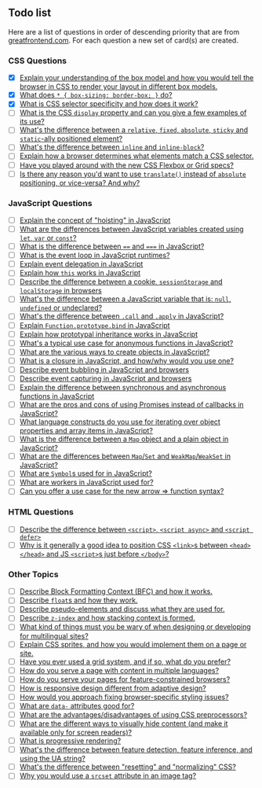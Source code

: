 ## Todo list

Here are a list of questions in order of descending priority that are from [greatfrontend.com](https://www.greatfrontend.com/prepare/quiz). For each question a new set of card(s) are created.

### CSS Questions

- [x] [Explain your understanding of the box model and how you would tell the browser in CSS to render your layout in different box models.](https://www.greatfrontend.com/prepare/quiz)
- [x] [What does `* { box-sizing: border-box; }` do?](https://www.greatfrontend.com/prepare/quiz)
- [x] [What is CSS selector specificity and how does it work?](https://www.greatfrontend.com/prepare/quiz)
- [ ] [What is the CSS `display` property and can you give a few examples of its use?](https://www.greatfrontend.com/prepare/quiz)
- [ ] [What's the difference between a `relative`, `fixed`, `absolute`, `sticky` and `static`-ally positioned element?](https://www.greatfrontend.com/prepare/quiz)
- [ ] [What's the difference between `inline` and `inline-block`?](https://www.greatfrontend.com/prepare/quiz)
- [ ] [Explain how a browser determines what elements match a CSS selector.](https://www.greatfrontend.com/prepare/quiz)
- [ ] [Have you played around with the new CSS Flexbox or Grid specs?](https://www.greatfrontend.com/prepare/quiz)
- [ ] [Is there any reason you'd want to use `translate()` instead of `absolute` positioning, or vice-versa? And why?](https://www.greatfrontend.com/prepare/quiz)

### JavaScript Questions

- [ ] [Explain the concept of "hoisting" in JavaScript](https://www.greatfrontend.com/prepare/quiz)
- [ ] [What are the differences between JavaScript variables created using `let`, `var` or `const`?](https://www.greatfrontend.com/prepare/quiz)
- [ ] [What is the difference between `==` and `===` in JavaScript?](https://www.greatfrontend.com/prepare/quiz)
- [ ] [What is the event loop in JavaScript runtimes?](https://www.greatfrontend.com/prepare/quiz)
- [ ] [Explain event delegation in JavaScript](https://www.greatfrontend.com/prepare/quiz)
- [ ] [Explain how `this` works in JavaScript](https://www.greatfrontend.com/prepare/quiz)
- [ ] [Describe the difference between a cookie, `sessionStorage` and `localStorage` in browsers](https://www.greatfrontend.com/prepare/quiz)
- [ ] [What's the difference between a JavaScript variable that is: `null`, `undefined` or undeclared?](https://www.greatfrontend.com/prepare/quiz)
- [ ] [What's the difference between `.call` and `.apply` in JavaScript?](https://www.greatfrontend.com/prepare/quiz)
- [ ] [Explain `Function.prototype.bind` in JavaScript](https://www.greatfrontend.com/prepare/quiz)
- [ ] [Explain how prototypal inheritance works in JavaScript](https://www.greatfrontend.com/prepare/quiz)
- [ ] [What's a typical use case for anonymous functions in JavaScript?](https://www.greatfrontend.com/prepare/quiz)
- [ ] [What are the various ways to create objects in JavaScript?](https://www.greatfrontend.com/prepare/quiz)
- [ ] [What is a closure in JavaScript, and how/why would you use one?](https://www.greatfrontend.com/prepare/quiz)
- [ ] [Describe event bubbling in JavaScript and browsers](https://www.greatfrontend.com/prepare/quiz)
- [ ] [Describe event capturing in JavaScript and browsers](https://www.greatfrontend.com/prepare/quiz)
- [ ] [Explain the difference between synchronous and asynchronous functions in JavaScript](https://www.greatfrontend.com/prepare/quiz)
- [ ] [What are the pros and cons of using Promises instead of callbacks in JavaScript?](https://www.greatfrontend.com/prepare/quiz)
- [ ] [What language constructs do you use for iterating over object properties and array items in JavaScript?](https://www.greatfrontend.com/prepare/quiz)
- [ ] [What is the difference between a `Map` object and a plain object in JavaScript?](https://www.greatfrontend.com/prepare/quiz)
- [ ] [What are the differences between `Map`/`Set` and `WeakMap`/`WeakSet` in JavaScript?](https://www.greatfrontend.com/prepare/quiz)
- [ ] [What are `Symbol`s used for in JavaScript?](https://www.greatfrontend.com/prepare/quiz)
- [ ] [What are workers in JavaScript used for?](https://www.greatfrontend.com/prepare/quiz)
- [ ] [Can you offer a use case for the new arrow => function syntax?](https://www.greatfrontend.com/prepare/quiz)

### HTML Questions

- [ ] [Describe the difference between `<script>`, `<script async>` and `<script defer>`](https://www.greatfrontend.com/prepare/quiz)
- [ ] [Why is it generally a good idea to position CSS `<link>`s between `<head></head>` and JS `<script>`s just before `</body>`?](https://www.greatfrontend.com/prepare/quiz)

### Other Topics

- [ ] [Describe Block Formatting Context (BFC) and how it works.](https://www.greatfrontend.com/prepare/quiz)
- [ ] [Describe `float`s and how they work.](https://www.greatfrontend.com/prepare/quiz)
- [ ] [Describe pseudo-elements and discuss what they are used for.](https://www.greatfrontend.com/prepare/quiz)
- [ ] [Describe `z-index` and how stacking context is formed.](https://www.greatfrontend.com/prepare/quiz)
- [ ] [What kind of things must you be wary of when designing or developing for multilingual sites?](https://www.greatfrontend.com/prepare/quiz)
- [ ] [Explain CSS sprites, and how you would implement them on a page or site.](https://www.greatfrontend.com/prepare/quiz)
- [ ] [Have you ever used a grid system, and if so, what do you prefer?](https://www.greatfrontend.com/prepare/quiz)
- [ ] [How do you serve a page with content in multiple languages?](https://www.greatfrontend.com/prepare/quiz)
- [ ] [How do you serve your pages for feature-constrained browsers?](https://www.greatfrontend.com/prepare/quiz)
- [ ] [How is responsive design different from adaptive design?](https://www.greatfrontend.com/prepare/quiz)
- [ ] [How would you approach fixing browser-specific styling issues?](https://www.greatfrontend.com/prepare/quiz)
- [ ] [What are `data-` attributes good for?](https://www.greatfrontend.com/prepare/quiz)
- [ ] [What are the advantages/disadvantages of using CSS preprocessors?](https://www.greatfrontend.com/prepare/quiz)
- [ ] [What are the different ways to visually hide content (and make it available only for screen readers)?](https://www.greatfrontend.com/prepare/quiz)
- [ ] [What is progressive rendering?](https://www.greatfrontend.com/prepare/quiz)
- [ ] [What's the difference between feature detection, feature inference, and using the UA string?](https://www.greatfrontend.com/prepare/quiz)
- [ ] [What's the difference between "resetting" and "normalizing" CSS?](https://www.greatfrontend.com/prepare/quiz)
- [ ] [Why you would use a `srcset` attribute in an image tag?](https://www.greatfrontend.com/prepare/quiz)
